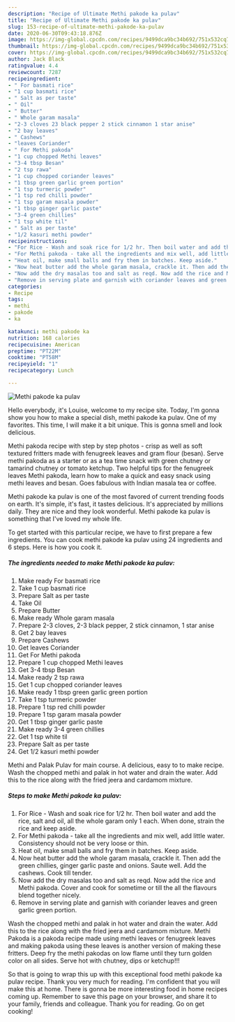 ```yaml
---
description: "Recipe of Ultimate Methi pakode ka pulav"
title: "Recipe of Ultimate Methi pakode ka pulav"
slug: 153-recipe-of-ultimate-methi-pakode-ka-pulav
date: 2020-06-30T09:43:18.876Z
image: https://img-global.cpcdn.com/recipes/9499dca9bc34b692/751x532cq70/methi-pakode-ka-pulav-recipe-main-photo.jpg
thumbnail: https://img-global.cpcdn.com/recipes/9499dca9bc34b692/751x532cq70/methi-pakode-ka-pulav-recipe-main-photo.jpg
cover: https://img-global.cpcdn.com/recipes/9499dca9bc34b692/751x532cq70/methi-pakode-ka-pulav-recipe-main-photo.jpg
author: Jack Black
ratingvalue: 4.4
reviewcount: 7287
recipeingredient:
- " For basmati rice"
- "1 cup basmati rice"
- " Salt as per taste"
- " Oil"
- " Butter"
- " Whole garam masala"
- "2-3 cloves 23 black pepper 2 stick cinnamon 1 star anise"
- "2 bay leaves"
- " Cashews"
- "leaves Coriander"
- " For Methi pakoda"
- "1 cup chopped Methi leaves"
- "3-4 tbsp Besan"
- "2 tsp rawa"
- "1 cup chopped coriander leaves"
- "1 tbsp green garlic green portion"
- "1 tsp turmeric powder"
- "1 tsp red chilli powder"
- "1 tsp garam masala powder"
- "1 tbsp ginger garlic paste"
- "3-4 green chillies"
- "1 tsp white til"
- " Salt as per taste"
- "1/2 kasuri methi powder"
recipeinstructions:
- "For Rice - Wash and soak rice for 1/2 hr. Then boil water and add the rice, salt and oil, all the whole garam only 1 each. When done, strain the rice and keep aside."
- "For Methi pakoda - take all the ingredients and mix well, add little water. Consistency should not be very loose or thin."
- "Heat oil, make small balls and fry them in batches. Keep aside."
- "Now heat butter add the whole garam masala, crackle it. Then add the green chillies, ginger garlic paste and onions. Saute well. Add the cashews. Cook till tender."
- "Now add the dry masalas too and salt as reqd. Now add the rice and Methi pakoda. Cover and cook for sometime or till the all the flavours blend together nicely."
- "Remove in serving plate and garnish with coriander leaves and green garlic green portion."
categories:
- Recipe
tags:
- methi
- pakode
- ka

katakunci: methi pakode ka 
nutrition: 168 calories
recipecuisine: American
preptime: "PT22M"
cooktime: "PT58M"
recipeyield: "1"
recipecategory: Lunch

---
```



![Methi pakode ka pulav](https://img-global.cpcdn.com/recipes/9499dca9bc34b692/751x532cq70/methi-pakode-ka-pulav-recipe-main-photo.jpg)

Hello everybody, it's Louise, welcome to my recipe site. Today, I'm gonna show you how to make a special dish, methi pakode ka pulav. One of my favorites. This time, I will make it a bit unique. This is gonna smell and look delicious.

Methi pakoda recipe with step by step photos - crisp as well as soft textured fritters made with fenugreek leaves and gram flour (besan). Serve methi pakoda as a starter or as a tea time snack with green chutney or tamarind chutney or tomato ketchup. Two helpful tips for the fenugreek leaves Methi pakoda, learn how to make a quick and easy snack using methi leaves and besan. Goes fabulous with Indian masala tea or coffee.

Methi pakode ka pulav is one of the most favored of current trending foods on earth. It's simple, it's fast, it tastes delicious. It's appreciated by millions daily. They are nice and they look wonderful. Methi pakode ka pulav is something that I've loved my whole life.


To get started with this particular recipe, we have to first prepare a few ingredients. You can cook methi pakode ka pulav using 24 ingredients and 6 steps. Here is how you cook it.

<!--inarticleads1-->

##### The ingredients needed to make Methi pakode ka pulav:

1. Make ready  For basmati rice
1. Take 1 cup basmati rice
1. Prepare  Salt as per taste
1. Take  Oil
1. Prepare  Butter
1. Make ready  Whole garam masala
1. Prepare 2-3 cloves, 2-3 black pepper, 2 stick cinnamon, 1 star anise
1. Get 2 bay leaves
1. Prepare  Cashews
1. Get leaves Coriander
1. Get  For Methi pakoda
1. Prepare 1 cup chopped Methi leaves
1. Get 3-4 tbsp Besan
1. Make ready 2 tsp rawa
1. Get 1 cup chopped coriander leaves
1. Make ready 1 tbsp green garlic green portion
1. Take 1 tsp turmeric powder
1. Prepare 1 tsp red chilli powder
1. Prepare 1 tsp garam masala powder
1. Get 1 tbsp ginger garlic paste
1. Make ready 3-4 green chillies
1. Get 1 tsp white til
1. Prepare  Salt as per taste
1. Get 1/2 kasuri methi powder


Methi and Palak Pulav for main course. A delicious, easy to to make recipe. Wash the chopped methi and palak in hot water and drain the water. Add this to the rice along with the fried jeera and cardamom mixture. 

<!--inarticleads2-->

##### Steps to make Methi pakode ka pulav:

1. For Rice - Wash and soak rice for 1/2 hr. Then boil water and add the rice, salt and oil, all the whole garam only 1 each. When done, strain the rice and keep aside.
1. For Methi pakoda - take all the ingredients and mix well, add little water. Consistency should not be very loose or thin.
1. Heat oil, make small balls and fry them in batches. Keep aside.
1. Now heat butter add the whole garam masala, crackle it. Then add the green chillies, ginger garlic paste and onions. Saute well. Add the cashews. Cook till tender.
1. Now add the dry masalas too and salt as reqd. Now add the rice and Methi pakoda. Cover and cook for sometime or till the all the flavours blend together nicely.
1. Remove in serving plate and garnish with coriander leaves and green garlic green portion.


Wash the chopped methi and palak in hot water and drain the water. Add this to the rice along with the fried jeera and cardamom mixture. Methi Pakoda is a pakoda recipe made using methi leaves or fenugreek leaves and making pakoda using these leaves is another version of making these fritters. Deep fry the methi pakodas on low flame until they turn golden color on all sides. Serve hot with chutney, dips or ketchup!!! 

So that is going to wrap this up with this exceptional food methi pakode ka pulav recipe. Thank you very much for reading. I'm confident that you will make this at home. There is gonna be more interesting food in home recipes coming up. Remember to save this page on your browser, and share it to your family, friends and colleague. Thank you for reading. Go on get cooking!
